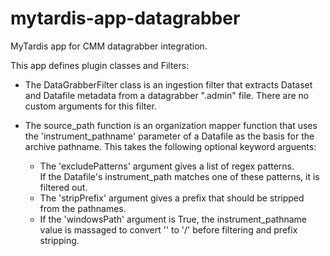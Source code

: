 mytardis-app-datagrabber
========================

MyTardis app for CMM datagrabber integration.

This app defines plugin classes and Filters:

  * The DataGrabberFilter class is an ingestion filter that extracts 
    Dataset and Datafile metadata from a datagrabber ".admin" file.
    There are no custom arguments for this filter.

  * The source_path function is an organization mapper function that
    uses the 'instrument_pathname' parameter of a Datafile as the basis
    for the archive pathname.  This takes the following optional keyword 
    arguents:

    * The 'excludePatterns' argument gives a list of regex patterns.  
      If the Datafile's instrument_path matches one of these patterns, 
      it is filtered out.
    * The 'stripPrefix' argument gives a prefix that should be stripped 
      from the pathnames.
    * If the 'windowsPath' argument is True, the instrument_pathname value
      is massaged to convert '\' to '/' before filtering and prefix 
      stripping.
